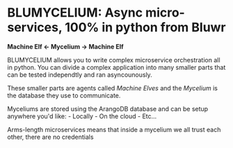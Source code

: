 BLUMYCELIUM: Async micro-services, 100% in python from Bluwr
============================================================

**Machine Elf <- Mycelium -> Machine Elf**

BLUMYCELIUM allows you to write complex microservice orchestration all in python. You can divide a complex application into many smaller parts that can be tested independtly and ran asyncounously.

These smaller parts are agents called *Machine Elves* and the *Mycelium* is the database they use to communicate.

Myceliums are stored using the ArangoDB database and can be setup anywhere you'd like:
	- Locally
	- On the cloud
	- Etc...
	

Arms-length microservices means that inside a mycelium we all trust each other, there are no credentials

 
